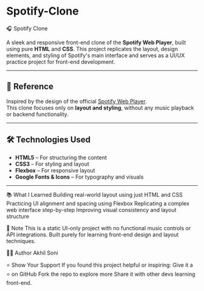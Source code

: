 # Spotify-Clone
🎧 Spotify Clone

A sleek and responsive front-end clone of the **Spotify Web Player**, built using pure **HTML** and **CSS**. This project replicates the layout, design elements, and styling of Spotify's main interface and serves as a UI/UX practice project for front-end development.

---

## 🔗 Reference

Inspired by the design of the official [Spotify Web Player](https://open.spotify.com/).  
This clone focuses only on **layout and styling**, without any music playback or backend functionality.

---

## 🛠️ Technologies Used

- **HTML5** – For structuring the content  
- **CSS3** – For styling and layout  
- **Flexbox** – For responsive layout  
- **Google Fonts & Icons** – For typography and visuals

---

📚 What I Learned
Building real-world layout using just HTML and CSS
Practicing UI alignment and spacing using Flexbox
Replicating a complex web interface step-by-step
Improving visual consistency and layout structure

📌 Note
This is a static UI-only project with no functional music controls or API integrations. Built purely for learning front-end design and layout techniques.

🧑‍💻 Author
Akhil Soni

⭐️ Show Your Support
If you found this project helpful or inspiring:
Give it a ⭐️ on GitHub
Fork the repo to explore more
Share it with other devs learning front-end.

